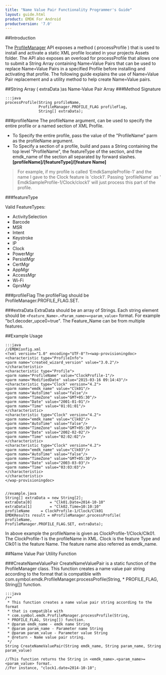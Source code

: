 ```yaml
---
title: "Name Value Pair Functionality Programmer's Guide"
layout: guide.html
product: EMDK For Android
productversion: '7.0'
---
```


##Introduction

The [ProfileManager](/emdk-for-android/6-10/api/ProfileManager) API exposes a method ( processProfile ) that is used
to install and activate a static XML profile located in your projects Assets folder. The API also exposes an overload for processProfile that allows one to submit a String Array containing Name=Value Pairs that can be used to replace Name=Value Pairs in a specified Profile before installing and activating that profile. The following guide explains the use of Name=Value Pair replacement and a utility method to help create Name=Value pairs.

##String Array ( extraData )as Name-Value Pair Array
###Method Signature

	:::java
	processProfile(String profileName,
				   ProfileManager.PROFILE_FLAG profileFlag,
	 			   String[] extraData);


###profileName
The profileName argument, can be used to specify the entire profile or a named section of XML Profile.

- To Specify the entire profile, pass the value of the "ProfileName" parm as the profileName argument.
- To Specify a section of a profile, build and pass a String containing the top level "ProfileName", the featureType of the section, and the emdk_name of the section all separated by forward slashes.
 **[profileName]/[featureType]/[feature Name]**

>For example, if my profile is called ‘EmdkSampleProfile-1’ and the name I gave to the Clock feature is 'clock1'. Passing 'profileName' as ' EmdkSampleProfile-1/Clock/clock1’ will just process this part of the profile.

###featureType

Valid FeatureTypes:

- ActivitySelection
- Barcode
- MSR
- Intent
- Keystroke
- IP
- Clock
- PowerMgr
- PersistMgr
- CertMgr
- AppMgr
- AccessMgr
- Wi-Fi
- GprsMgr

	
	
###profileFlag
The profileFlag should be ProfileManager.PROFILE_FLAG.SET.

###extraData
ExtraData should be an array of Strings. Each string element should be `<Feature_Name>.<Param_name>=<param_value>` format. For example "bc1.decoder_upce0=true". The Feature_Name can be from multiple features.

##Example Usage

	:::java
	//EMDKConfig.xml
	<?xml version="1.0" encoding="UTF-8"?><wap-provisioningdoc>
	<characteristic type="ProfileInfo">
	<parm name="created_wizard_version" value="3.0.2"/>
	</characteristic>
	<characteristic type="Profile">
	<parm name="ProfileName" value="ClockProfile-1"/>
	<parm name="ModifiedDate" value="2015-03-16 09:14:43"/>
	<characteristic type="Clock" version="4.2">
	<parm name="emdk_name" value="Clk01"/>
	<parm name="AutoTime" value="false"/>
	<parm name="TimeZone" value="GMT+05:30"/>
	<parm name="Date" value="2001-01-01"/>
	<parm name="Time" value="01:01:01"/>
	</characteristic>
	<characteristic type="Clock" version="4.2">
	<parm name="emdk_name" value="Clk02"/>
	<parm name="AutoTime" value="false"/>
	<parm name="TimeZone" value="GMT+05:30"/>
	<parm name="Date" value="2002-02-02"/>
	<parm name="Time" value="02:02:02"/>
	</characteristic>
	<characteristic type="Clock" version="4.2">
	<parm name="emdk_name" value="Clk03"/>
	<parm name="AutoTime" value="false"/>
	<parm name="TimeZone" value="GMT+05:30"/>
	<parm name="Date" value="2003-03-03"/>
	<parm name="Time" value="03:03:03"/>
	</characteristic>
	</characteristic>
	</wap-provisioningdoc>


	//example.java
	String[] extraData = new String[2];
	extraData[0] 		= "Clk01.Date=2014-10-10"
	extraData[1] 		= "Clk02.Time=10:10:10"
	profileName		= ClockProfile-1/Clock/Clk01
	EMDKResults result = mProfileManager.processProfile(
	profileName, 
	ProfileManager.PROFILE_FLAG.SET, extraData);

In above example the profileName is given as ClockProfile-1/Clock/Clk01. The ClockProfile-1 is the profileName in XML. Clock is the feature Type and Clk01 is the feature Name. The feature name also referred as emdk_name.

##Name Value Pair Utility Function

###CreateNameValuePair
CreateNameValuePair is a static function of the ProfileManager class. This function creates a name value pair string according to the format that is compatible with com.symbol.emdk.ProfileManager.processProfile(String, * PROFILE_FLAG, String[]) function. 

	:::java
	/**
	 * This function creates a name value pair string according to the format 
	 * that is compatible with 
	 * com.symbol.emdk.ProfileManager.processProfile(String, 
	 * PROFILE_FLAG, String[]) function.
	 * @param emdk_name - emdk name String  
	 * @param param_name - Parameter name String
	 * @param param_value - Parameter value String
	 * @return - Name value pair string.
	 */
	String CreateNameValuePair(String emdk_name, String param_name, String param_value)
	
	//This function returns the String in <emdk_name>.<param_name>=<param_value> format.
	//For instance, "clock1.date=2014-10-10";


















